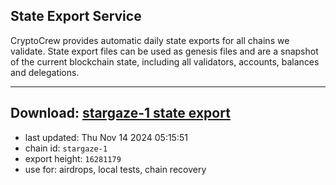 ## State Export Service
CryptoCrew provides automatic daily state exports for all chains we validate. State export files can be used as genesis files and are a snapshot of the current blockchain state, including all validators, accounts, balances and delegations.

---
**Download: [stargaze-1 state export](https://dl-eu2.ccvalidators.com/SERVICE/stargaze/stargaze-1_export_16281179.json)**
---

- last updated: Thu Nov 14 2024 05:15:51
- chain id: `stargaze-1`
- export height: `16281179`
- use for: airdrops, local tests, chain recovery
